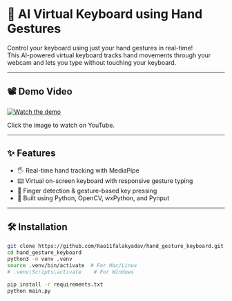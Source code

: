 # 🎹 AI Virtual Keyboard using Hand Gestures

Control your keyboard using just your hand gestures in real-time!  
This AI-powered virtual keyboard tracks hand movements through your webcam and lets you type without touching your keyboard.

---

## 📽️ Demo Video

[![Watch the demo](https://img.youtube.com/vi/WnVJ3hhEaJg/0.jpg)](https://youtu.be/WnVJ3hhEaJg)

Click the image to watch on YouTube.

---

## ✨ Features

- 🖐️ Real-time hand tracking with MediaPipe
- ⌨️ Virtual on-screen keyboard with responsive gesture typing
- 🧠 Finger detection & gesture-based key pressing
- 🔧 Built using Python, OpenCV, wxPython, and Pynput

---

## 🛠️ Installation

```bash
git clone https://github.com/Rao11falakyadav/hand_gesture_keyboard.git
cd hand_gesture_keyboard
python3 -m venv .venv
source .venv/bin/activate  # For Mac/Linux
# .venv\Scripts\activate    # For Windows

pip install -r requirements.txt
python main.py
